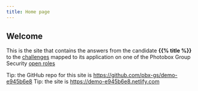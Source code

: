 ```yaml
---
title: Home page
---
```


## Welcome

This is the site that contains the answers from the candidate
**{{% title %}}** to the [challenges](https://pbx-group-security.com/challenges) mapped to its application
on one of the Photobox Group Security [open roles](https://pbx-group-security.com/roles)

Tip: the GitHub repo for this site is https://github.com/pbx-gs/demo-e945b6e8
Tip: the site is https://demo-e945b6e8.netlify.com
